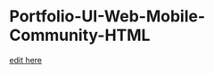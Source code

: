 # Portfolio-UI-Web-Mobile-Community-HTML

[edit here](https://diy-pwa.dev/~/gh/mserra400/mserra400.github.io)
